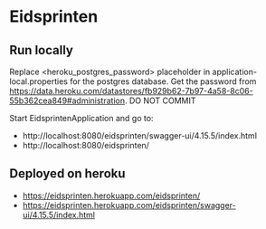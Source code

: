 # Eidsprinten

## Run locally

Replace <heroku_postgres_password> placeholder in application-local.properties for the postgres database. Get the password from https://data.heroku.com/datastores/fb929b62-7b97-4a58-8c06-55b362cea849#administration. DO NOT COMMIT

Start EidsprintenApplication and go to:

* http://localhost:8080/eidsprinten/swagger-ui/4.15.5/index.html
* http://localhost:8080/eidsprinten/

## Deployed on heroku

* https://eidsprinten.herokuapp.com/eidsprinten/
* https://eidsprinten.herokuapp.com/eidsprinten/swagger-ui/4.15.5/index.html